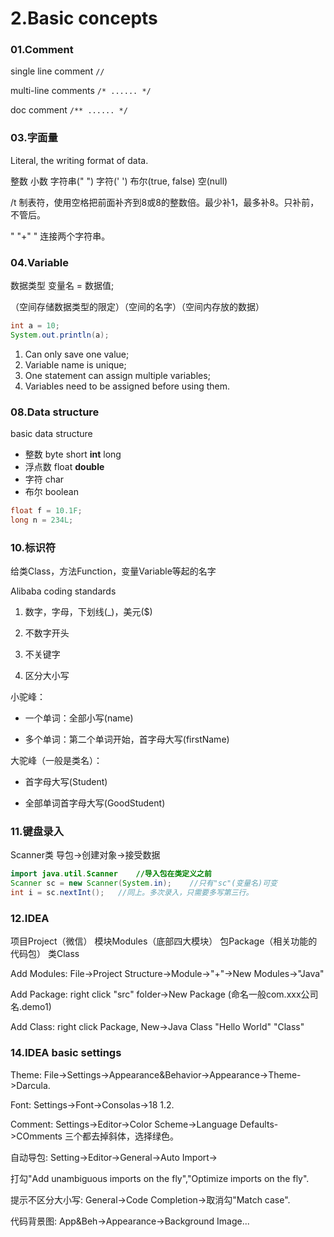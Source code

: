 # 2.Basic concepts

### 01.Comment

single line comment 	`//`

multi-line comments	`/* ...... */`

doc comment		`/** ...... */`

### 03.字面量

Literal, the writing format of data.

整数	小数	字符串("  ")	字符('  ')	布尔(true, false)	空(null)

/t  制表符，使用空格把前面补齐到8或8的整数倍。最少补1，最多补8。只补前，不管后。

"   "+"   " 连接两个字符串。

### 04.Variable

数据类型  变量名 = 数据值;

（空间存储数据类型的限定）（空间的名字）（空间内存放的数据）

```java
int a = 10;
System.out.println(a);
```

1. Can only save one value; 
2. Variable name is unique; 
3. One statement can assign multiple variables; 
4. Variables need to be assigned before using them.

### 08.Data structure

basic data structure 

* 整数	byte	short	**int**	long
* 浮点数	float	**double**	
* 字符	char
* 布尔	boolean

```java
float f = 10.1F;
long n = 234L;
```

### 10.标识符

给类Class，方法Function，变量Variable等起的名字

Alibaba coding standards

1. 数字，字母，下划线(_)，美元($)

2. 不数字开头

3. 不关键字

4. 区分大小写

小驼峰：

* 一个单词：全部小写(name)

* 多个单词：第二个单词开始，首字母大写(firstName)

大驼峰（一般是类名）：

* 首字母大写(Student)

* 全部单词首字母大写(GoodStudent)

### 11.键盘录入

Scanner类	导包->创建对象->接受数据

```java
import java.util.Scanner	//导入包在类定义之前
Scanner sc = new Scanner(System.in);	//只有"sc"(变量名)可变
int i = sc.nextInt();	//同上。多次录入，只需要多写第三行。
```

### 12.IDEA

项目Project（微信）	模块Modules（底部四大模块）	包Package（相关功能的代码包）	类Class

Add Modules: File->Project Structure->Module->"+"->New Modules->"Java"

Add Package: right click "src" folder->New Package (命名一般com.xxx公司名.demo1)

Add Class: right click Package, New->Java Class "Hello World" "Class"

### 14.IDEA basic settings

Theme: File->Settings->Appearance&Behavior->Appearance->Theme->Darcula.

Font: Settings->Font->Consolas->18 1.2.

Comment: Settings->Editor->Color Scheme->Language Defaults->COmments 三个都去掉斜体，选择绿色。

自动导包: Setting->Editor->General->Auto Import->

打勾"Add unambiguous imports on the fly","Optimize imports on the fly".

提示不区分大小写: General->Code Completion->取消勾"Match case".

代码背景图: App&Beh->Appearance->Background Image...

